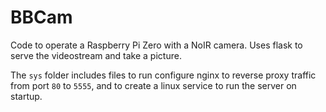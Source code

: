 # BBCam

Code to operate a Raspberry Pi Zero with a NoIR camera. Uses flask to serve the videostream and take a picture.

The `sys` folder includes files to run configure nginx to reverse proxy traffic from port `80` to `5555`, and to create a linux service to run the server on startup.
